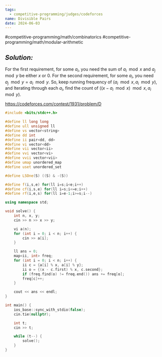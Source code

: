```yaml
---
tags:
  - competitive-programming/judges/codeforces
name: Divisible Pairs
date: 2024-06-03
---
```

#competitive-programming/math/combinatorics #competitive-programming/math/modular-arithmetic
## _Solution:_
For the first requirement, for some $a_i$, you need the sum of $a_i\mod{x}$ and $a_j\mod{y}$ be either $x$ or $0$. For the second requirement, for some $a_i$, you need $a_j\mod{y}=a_i\mod{y}$. So, keep running frequency of $(a_{i}\mod{x},a_{i}\mod{y})$, and Iterating through each $a_i$, find the count of $((x-a_i\mod{x})\mod{x},a_i\mod{y})$.

https://codeforces.com/contest/1931/problem/D
```cpp
#include <bits/stdc++.h>

#define ll long long
#define ull unsigned ll
#define vs vector<string>
#define dd int
#define ii pair<dd, dd>
#define vi vector<dd>
#define vii vector<ii>
#define vvi vector<vi>
#define vvii vector<vii>
#define umap unordered_map
#define uset unordered_set

#define LSOne(S) ((S) & -(S))

#define f(i,s,e) for(ll i=s;i<e;i++)
#define cf(i,s,e) for(ll i=s;i<=e;i++)
#define rf(i,e,s) for(ll i=e-1;i>=s;i--)

using namespace std;

void solve() {
    int n, x, y;
    cin >> n >> x >> y;

    vi a(n);
    for (int i = 0; i < n; i++) {
        cin >> a[i];
    }

    ll ans = 0;
    map<ii, int> freq;
    for (int i = 0; i < n; i++) {
        ii c = {a[i] % x, a[i] % y};
        ii o = {(x - c.first) % x, c.second};
        if (freq.find(o) != freq.end()) ans += freq[o];
        freq[c]++;
    }

    cout << ans << endl;
}

int main() {
    ios_base::sync_with_stdio(false);
    cin.tie(nullptr);

    int t;
    cin >> t;

    while (t--) {
        solve();
    }
}
```